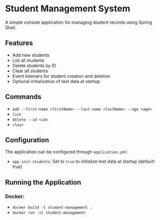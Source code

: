 # Student Management System

A simple console application for managing student records using Spring Shell.

## Features

- Add new students
- List all students
- Delete students by ID
- Clear all students
- Event listeners for student creation and deletion
- Optional initialization of test data at startup

## Commands

- `add --first-name <firstName> --last-name <lastName> --age <age>`
- `list`
- `delete --id <id>`
- `clear`

## Configuration

The application can be configured through `application.yml`:

- `app.init-students`: Set to `true` to initialize test data at startup (default: true)

## Running the Application

### Docker:

- `docker build -t student-management .`
- `docker run -it student-management`
